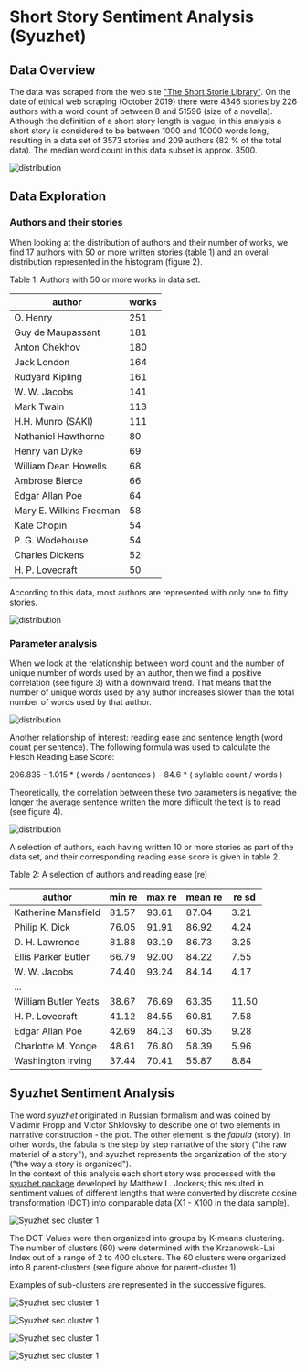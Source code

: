 # Short Story Sentiment Analysis (Syuzhet)
 
## Data Overview

The data was scraped from the web site ["The Short Storie Library"](https://americanliterature.com/short-story-library). On the date of ethical web scraping (October 2019) there were 4346 stories by 226 authors with a word count of between 8 and 51596 (size of a novella). Although the definition of a short story length is vague, in this analysis a short story is considered to be between 1000 and 10000 words long, resulting in a data set of 3573 stories and 209 authors (82 % of the total data). The median word count in this data subset is approx. 3500.

![distribution](images/distwordcount.jpeg)

## Data Exploration

### Authors and their stories 

When looking at the distribution of authors and their number of works, we find 17 authors with 50 or more written stories (table 1) and an overall distribution represented in the histogram (figure 2).

Table 1: Authors with 50 or more works in data set.

| author | works |
| ---- | ----|
|O. Henry | 	251 |
|Guy de Maupassant|	181|
|Anton Chekhov	|180|
|Jack London	|164|
|Rudyard Kipling	|161|
|W. W. Jacobs|	141|
|Mark Twain|	113|
|H.H. Munro (SAKI)|	111|
|Nathaniel Hawthorne|	80|
|Henry van Dyke|	69|
|William Dean Howells|	68|
|Ambrose Bierce|	66|
|Edgar Allan Poe|	64|
|Mary E. Wilkins Freeman|	58|
|Kate Chopin|	54|
|P. G. Wodehouse|	54|
|Charles Dickens|	52|
|H. P. Lovecraft	|50|

According to this data, most authors are represented with only one to fifty stories.

![distribution](images/distauthorworks.jpeg)

### Parameter analysis

When we look at the relationship between word count and the number of unique number of words used by an author, then we find a positive correlation (see figure 3) with a downward trend. That means that the number of unique words used by any author increases slower than the total number of words used by that author.

![distribution](images/relwcuw.jpeg)

Another relationship of interest: reading ease and sentence length (word count per sentence). The following formula was used to calculate the Flesch Reading Ease Score:

206.835 - 1.015 * ( words / sentences ) - 84.6 * ( syllable count / words )

Theoretically, the correlation between these two parameters is negative; the longer the average sentence written the more difficult the text is to read (see figure 4).

![distribution](images/reresl.jpeg)

A selection of authors, each having written 10 or more stories as part of the data set, and their corresponding reading ease score is given in table 2.

Table 2: A selection of authors and reading ease (re)

|author|min re|max re|mean re|re sd|
|----|----|----|----|----|
|Katherine Mansfield|	81.57	|93.61|	87.04|	3.21|
|	Philip K. Dick	|76.05|	91.91|	86.92|	4.24|
|	D. H. Lawrence|	81.88	|93.19|	86.73|	3.25|
|	Ellis Parker Butler	|66.79|	92.00|	84.22|	7.55|
|	W. W. Jacobs	|74.40|	93.24|	84.14|	4.17|
|...||||
|	William Butler Yeats|	38.67|	76.69|	63.35|	11.50|
|	H. P. Lovecraft	|41.12	|84.55|	60.81|	7.58|
|	Edgar Allan Poe|	42.69|	84.13|	60.35|	9.28|
|	Charlotte M. Yonge|	48.61|	76.80|	58.39|	5.96|
|	Washington Irving|	37.44|	70.41|	55.87|	8.84|

## Syuzhet Sentiment Analysis

The word *syuzhet* originated in Russian formalism and was coined by Vladimir Propp and Victor Shklovsky to describe one of two elements in narrative construction - the plot. The other element is the *fabula* (story). In other words, 
the fabula is the step by step narrative of the story ("the raw material of a story"), and syuzhet represents the organization of the story ("the way a story is organized").  
In the context of this analysis each short story was processed with the [syuzhet package](https://github.com/mjockers/syuzhet) developed by Matthew L. Jockers; this resulted in sentiment values of different lengths that were converted by discrete cosine transformation (DCT) into comparable data (X1 - X100 in the data sample).  

![Syuzhet sec cluster 1](images/seccluster_1.jpg)

The DCT-Values were then organized into groups by K-means clustering. The number of clusters (60) were determined with the Krzanowski-Lai Index out of a range of 2 to 400 clusters. 
The 60 clusters were organized into 8 parent-clusters (see figure above for parent-cluster 1).

Examples of sub-clusters are represented in the successive figures.

![Syuzhet sec cluster 1](images/cluster_35.jpeg)

![Syuzhet sec cluster 1](images/cluster_54.jpeg)

![Syuzhet sec cluster 1](images/cluster_23.jpeg)

![Syuzhet sec cluster 1](images/cluster_51.jpeg)

